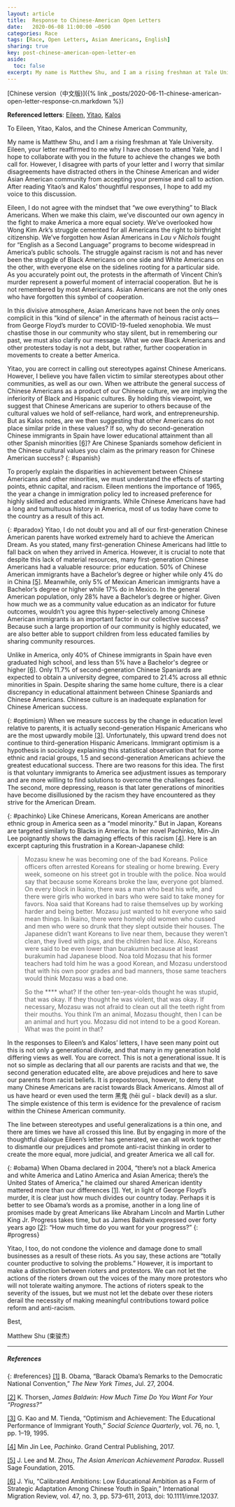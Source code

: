 ```yaml
---
layout: article
title:  Response to Chinese-American Open Letters
date:   2020-06-08 11:00:00 −0500
categories: Race
tags: [Race, Open Letters, Asian Americans, English]
sharing: true
key: post-chinese-american-open-letter-en
aside:
  toc: false
excerpt: My name is Matthew Shu, and I am a rising freshman at Yale University. Eileen, your letter reaffirmed to me why I have chosen to attend Yale, and I hope to collaborate with you in the future to achieve the changes we both call for. However, I disagree with parts of your letter and I worry that similar disagreements have distracted others in the Chinese American and wider Asian American community from accepting your premise and call to action. After reading Yitao’s and Kalos’ thoughtful responses, I hope to add my voice to this discussion.
---
```

[Chinese version（中文版)]({% link _posts/2020-06-11-chinese-american-open-letter-response-cn.markdown %})

**Referenced letters**: [Eileen](https://chineseamerican.org/p/31571), [Yitao](https://mp.weixin.qq.com/s/8VT8aUHDHcb-pmOIztwfFQ), [Kalos](https://chineseamerican.org/p/31656)

To Eileen, Yitao, Kalos, and the Chinese American Community,

My name is Matthew Shu, and I am a rising freshman at Yale University. Eileen, your letter reaffirmed to me why I have chosen to attend Yale, and I hope to collaborate with you in the future to achieve the changes we both call for. However, I disagree with parts of your letter and I worry that similar disagreements have distracted others in the Chinese American and wider Asian American community from accepting your premise and call to action. After reading Yitao’s and Kalos’ thoughtful responses, I hope to add my voice to this discussion.

Eileen, I do not agree with the mindset that “we owe everything” to Black Americans. When we make this claim, we’ve discounted our own agency in the fight to make America a more equal society. We’ve overlooked how Wong Kim Ark’s struggle cemented for all Americans the right to birthright citizenship. We’ve forgotten how Asian Americans in _Lau v Nichols_ fought for “English as a Second Language” programs to become widespread in America’s public schools. The struggle against racism is not and has never been the struggle of Black Americans on one side and White Americans on the other, with everyone else on the sidelines rooting for a particular side. As you accurately point out, the protests in the aftermath of Vincent Chin’s murder represent a powerful moment of interracial cooperation. But he is not remembered by most Americans. Asian Americans are not the only ones who have forgotten this symbol of cooperation. 

In this divisive atmosphere, Asian Americans have not been the only ones complicit in this “kind of silence” in the aftermath of heinous racist acts—from George Floyd’s murder to COVID-19-fueled xenophobia. We must chastise those in our community who stay silent, but in remembering our past, we must also clarify our message. What we owe Black Americans and other protesters today is not a debt, but rather, further cooperation in movements to create a better America.

Yitao, you are correct in calling out stereotypes against Chinese Americans. However, I believe you have fallen victim to similar stereotypes about other communities, as well as our own. When we attribute the general success of Chinese Americans as a product of our Chinese culture, we are implying the inferiority of Black and Hispanic cultures. By holding this viewpoint, we suggest that Chinese Americans are superior to others because of the cultural values we hold of self-reliance, hard work, and entrepreneurship. But as Kalos notes, are we then suggesting that other Americans do not place similar pride in these values? If so, why do second-generation Chinese immigrants in Spain have lower educational attainment than all other Spanish minorities [\[6\]](#references)? Are Chinese Spaniards somehow deficient in the Chinese cultural values you claim as the primary reason for Chinese American success?
{: #spanish}

To properly explain the disparities in achievement between Chinese Americans and other minorities, we must understand the effects of starting points, ethnic capital, and racism. Eileen mentions the importance of 1965, the year a change in immigration policy led to increased preference for highly skilled and educated immigrants. While Chinese Americans have had a long and tumultuous history in America, most of us today have come to the country as a result of this act.

{: #paradox}
Yitao, I do not doubt you and all of our first-generation Chinese American parents have worked extremely hard to achieve the American Dream. As you stated, many first-generation Chinese Americans had little to fall back on when they arrived in America. However, it is crucial to note that despite this lack of material resources, many first-generation Chinese Americans had a valuable resource: prior education. 50% of Chinese American immigrants have a Bachelor’s degree or higher while only 4% do in China [\[5\]](#references). Meanwhile, only 5% of Mexican American immigrants have a Bachelor’s degree or higher while 17% do in Mexico. In the general American population, only 28% have a Bachelor’s degree or higher. Given how much we as a community value education as an indicator for future outcomes, wouldn’t you agree this hyper-selectively among Chinese American immigrants is an important factor in our collective success? Because such a large proportion of our community is highly educated, we are also better able to support children from less educated families by sharing community resources.

Unlike in America, only 40% of Chinese immigrants in Spain have even graduated high school, and less than 5% have a Bachelor's degree or higher [\[6\]](#references). Only 11.7% of second-generation Chinese Spaniards are expected to obtain a university degree, compared to 21.4% across all ethnic minorities in Spain. Despite sharing the same home culture, there is a clear discrepancy in educational attainment between Chinese Spaniards and Chinese Americans. Chinese culture is an inadequate explanation for Chinese American success.

{: #optimism}
When we measure success by the change in education level relative to parents, it is actually second-generation Hispanic Americans who are the most upwardly mobile [\[3\]](#references). Unfortunately, this upward trend does not continue to third-generation Hispanic Americans. Immigrant optimism is a hypothesis in sociology explaining this statistical observation that for some ethnic and racial groups, 1.5 and second-generation Americans achieve the greatest educational success. There are two reasons for this idea. The first is that voluntary immigrants to America see adjustment issues as temporary and are more willing to find solutions to overcome the challenges faced. The second, more depressing, reason is that later generations of minorities have become disillusioned by the racism they have encountered as they strive for the American Dream.

{: #pachinko}
Like Chinese Americans, Korean Americans are another ethnic group in America seen as a “model minority.” But in Japan, Koreans are targeted similarly to Blacks in America. In her novel Pachinko, Min-Jin Lee poignantly shows the damaging effects of this racism [\[4\]](#references). Here is an excerpt capturing this frustration in a Korean-Japanese child:

> Mozasu knew he was becoming one of the bad Koreans. Police officers often arrested Koreans for stealing or home brewing. Every week, someone on his street got in trouble with the police. Noa would say that because some Koreans broke the law, everyone got blamed. On every block in Ikaino, there was a man who beat his wife, and there were girls who worked in bars who were said to take money for favors. Noa said that Koreans had to raise themselves up by working harder and being better. Mozasu just wanted to hit everyone who said mean things. In Ikaino, there were homely old women who cussed and men who were so drunk that they slept outside their houses. The Japanese didn’t want Koreans to live near them, because they weren’t clean, they lived with pigs, and the children had lice. Also, Koreans were said to be even lower than burakumin because at least burakumin had Japanese blood. Noa told Mozasu that his former teachers had told him he was a good Korean, and Mozasu understood that with his own poor grades and bad manners, those same teachers would think Mozasu was a bad one.
>
> So the **** what? If the other ten-year-olds thought he was stupid, that was okay. If they thought he was violent, that was okay. If necessary, Mozasu was not afraid to clean out all the teeth right from their mouths. You think I’m an animal, Mozasu thought, then I can be an animal and hurt you. Mozasu did not intend to be a good Korean. What was the point in that?

In the responses to Eileen’s and Kalos’ letters, I have seen many point out this is not only a generational divide, and that many in my generation hold differing views as well. You are correct. This is not a generational issue. It is not so simple as declaring that all our parents are racists and that we, the second generation educated elite, are above prejudices and here to save our parents from racist beliefs. It is preposterous, however, to deny that many Chinese Americans are racist towards Black Americans. Almost all of us have heard or even used the term 黑鬼 (hēi guǐ - black devil) as a slur. The simple existence of this term is evidence for the prevalence of racism within the Chinese American community.

The line between stereotypes and useful generalizations is a thin one, and there are times we have all crossed this line. But by engaging in more of the thoughtful dialogue Eileen’s letter has generated, we can all work together to dismantle our prejudices and promote anti-racist thinking in order to create the more equal, more judicial, and greater America we all call for.

{: #obama}
When Obama declared in 2004, “there’s not a black America and white America and Latino America and Asian America; there’s the United States of America,” he claimed our shared American identity mattered more than our differences [\[1\]](#references). Yet, in light of George Floyd’s murder, it is clear just how much divides our country today. Perhaps it is better to see Obama’s words as a promise, another in a long line of promises made by great Americans like Abraham Lincoln and Martin Luther King Jr. Progress takes time, but as James Baldwin expressed over forty years ago [\[2\]](#references): “How much time do you want for your progress?”
{: #progress}

Yitao, I too, do not condone the violence and damage done to small businesses as a result of these riots. As you say, these actions are “totally counter productive to solving the problems.” However, it is important to make a distinction between rioters and protestors. We can not let the actions of the rioters drown out the voices of the many more protestors who will not tolerate waiting anymore. The actions of rioters speak to the severity of the issues, but we must not let the debate over these rioters derail the necessity of making meaningful contributions toward police reform and anti-racism.

Best,

Matthew Shu (束骏杰)
* * *
##### References
{: #references}
[\[1\]](#obama)    	B. Obama, “Barack Obama’s Remarks to the Democratic National Convention,” _The New York Times_, Jul. 27, 2004.

[\[2\]](#progress)    	K. Thorsen, _James Baldwin: How Much Time Do You Want For Your “Progress?”_

[\[3\]](#optimism)    	G. Kao and M. Tienda, “Optimism and Achievement: The Educational Performance of Immigrant Youth,” _Social Science Quarterly_, vol. 76, no. 1, pp. 1–19, 1995.

[\[4\]](#pachinko)    	Min Jin Lee, _Pachinko_. Grand Central Publishing, 2017.

[\[5\]](#paradox)    	J. Lee and M. Zhou, _The Asian American Achievement Paradox_. Russell Sage Foundation, 2015.

[\[6\]](#spanish)    	J. Yiu, “Calibrated Ambitions: Low Educational Ambition as a Form of Strategic Adaptation Among Chinese Youth in Spain,” International Migration Review, vol. 47, no. 3, pp. 573–611, 2013, doi: 10.1111/imre.12037.
